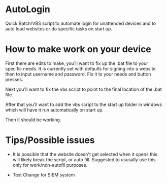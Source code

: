 # AutoLogin
Quick Batch/VBS script to automate login for unattended devices and to auto load websites or do specific tasks on start up.


# How to make work on your device
First there are edits to make, you'll want to fix up the .bat file to your specific needs. It is currently set with defaults for signing into a website then to input username and password. Fix it to your needs and button presses.

Next you'll want to fix the vbs script to point to the final location of the .bat file.

After that you'll want to add the vbs script to the start up folder in windows which will have it run automatically on start up.

Then it should be working.

# Tips/Possible issues
- It is possible that the website doesn't get selected when it opens this will likely break the script, or auto fill. Suggested to ususally use this only for work/non-autofil purposes.

- Test Change for SIEM system
